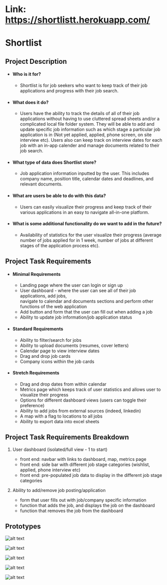 
# Link: https://shortlistt.herokuapp.com/
# Shortlist

## Project Description
- #### Who is it for?
  - Shortlist is for job seekers who want to keep track of their job applications and progress with their job search.

- #### What does it do? 
  - Users have the ability to track the details of all of their job applications without having to use cluttered spread sheets and/or a complicated local file folder system. They will be able to add and update specific job information such as which stage a particular job application is in (Not yet applied, applied, phone screen, on site interview etc). Users also can keep track on interview dates for each job with an in-app calender and manage documents related to their job search.
 
- #### What type of data does Shortlist store?
  - Job application information inputted by the user. This includes company name, position title, calendar dates and deadlines, and relevant documents.
  
- #### What are users be able to do with this data?
  - Users can easily visualize their progress and keep track of their various applications in an easy to navigate all-in-one platform.
  
- #### What is some additional functionality do we want to add in the future?
  - Availability of statistics for the user visualize their progress (average number of jobs applied for in 1 week, number of jobs at different stages of the application process etc).  

## Project Task Requirements

- #### Minimal Requirements
  - Landing page where the user can login or sign up 
  - User dashboard - where the user can see all of their job applications, add jobs,  
    navigate to calendar and documents sections and perform other functions of the web application
  - Add button and form that the user can fill out when adding a job 
  - Ability to update job information/job application status 

- #### Standard Requirements
  - Ability to filter/search for jobs 
  - Ability to upload documents (resumes, cover letters)
  - Calendar page to view interview dates
  - Drag and drop job cards
  - Company icons within the job cards

- #### Stretch Requirements
  - Drag and drop dates from within calendar
  - Metrics page which keeps track of user statistics and allows user to visualize their progress 
  - Options for different dashboard views (users can toggle their preference)
  - Ability to add jobs from external sources (indeed, linkedin)
  - A map with a flag to locations to all jobs
  - Ability to export data into excel sheets

## Project Task Requirements Breakdown
  1. User dashboard (isolated/full view - 1 to start)
     - front end: navbar with links to dashboard, map, metrics page
     - front end: side bar with different job stage categories (wishlist, applied, phone interview etc)
     - front end: pre-populated job data to display in the different job stage categories

  2. Ability to add/remove job posting/application
     - form that user fills out with job/company specific information
     - function that adds the job, and displays the job on the dashboard
     - function that removes the job from the dashboard

## Prototypes
![alt text](https://i.imgur.com/J2WnEWM.png)

![alt text](https://i.imgur.com/cvA6Abf.jpg)

![alt text](https://i.imgur.com/jLEXgBX.jpg)

![alt text](https://i.imgur.com/q1xonIe.png)

![alt text](https://i.imgur.com/fLEvzev.jpg)

  

